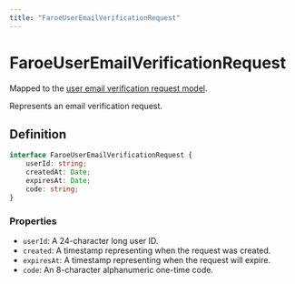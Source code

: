 ```yaml
---
title: "FaroeUserEmailVerificationRequest"
---
```


# FaroeUserEmailVerificationRequest

Mapped to the [user email verification request model](/api-reference/rest/models/user-email-verification-request).

Represents an email verification request.

## Definition

```ts
interface FaroeUserEmailVerificationRequest {
	userId: string;
	createdAt: Date;
	expiresAt: Date;
	code: string;
}
```

### Properties

- `userId`: A 24-character long user ID.
- `created`: A timestamp representing when the request was created.
- `expiresAt`: A timestamp representing when the request will expire.
- `code`: An 8-character alphanumeric one-time code.

